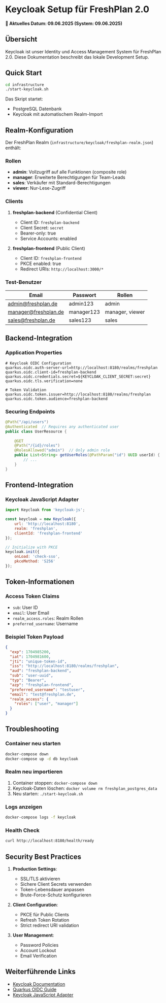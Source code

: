 # Keycloak Setup für FreshPlan 2.0

**📅 Aktuelles Datum: 09.06.2025 (System: 09.06.2025)**

## Übersicht

Keycloak ist unser Identity und Access Management System für FreshPlan 2.0. Diese Dokumentation beschreibt das lokale Development Setup.

## Quick Start

```bash
cd infrastructure
./start-keycloak.sh
```

Das Skript startet:
- PostgreSQL Datenbank
- Keycloak mit automatischem Realm-Import

## Realm-Konfiguration

Der FreshPlan Realm (`infrastructure/keycloak/freshplan-realm.json`) enthält:

### Rollen
- **admin**: Vollzugriff auf alle Funktionen (composite role)
- **manager**: Erweiterte Berechtigungen für Team-Leads
- **sales**: Verkäufer mit Standard-Berechtigungen
- **viewer**: Nur-Lese-Zugriff

### Clients
1. **freshplan-backend** (Confidential Client)
   - Client ID: `freshplan-backend`
   - Client Secret: `secret`
   - Bearer-only: true
   - Service Accounts: enabled

2. **freshplan-frontend** (Public Client)
   - Client ID: `freshplan-frontend`
   - PKCE enabled: true
   - Redirect URIs: `http://localhost:3000/*`

### Test-Benutzer
| Email | Passwort | Rollen |
|-------|----------|---------|
| admin@freshplan.de | admin123 | admin |
| manager@freshplan.de | manager123 | manager, viewer |
| sales@freshplan.de | sales123 | sales |

## Backend-Integration

### Application Properties
```properties
# Keycloak OIDC Configuration
quarkus.oidc.auth-server-url=http://localhost:8180/realms/freshplan
quarkus.oidc.client-id=freshplan-backend
quarkus.oidc.credentials.secret=${KEYCLOAK_CLIENT_SECRET:secret}
quarkus.oidc.tls.verification=none

# Token Validation
quarkus.oidc.token.issuer=http://localhost:8180/realms/freshplan
quarkus.oidc.token.audience=freshplan-backend
```

### Securing Endpoints
```java
@Path("/api/users")
@Authenticated  // Requires any authenticated user
public class UserResource {
    
    @GET
    @Path("/{id}/roles")
    @RolesAllowed("admin")  // Only admin role
    public List<String> getUserRoles(@PathParam("id") UUID userId) {
        // ...
    }
}
```

## Frontend-Integration

### Keycloak JavaScript Adapter
```javascript
import Keycloak from 'keycloak-js';

const keycloak = new Keycloak({
    url: 'http://localhost:8180',
    realm: 'freshplan',
    clientId: 'freshplan-frontend'
});

// Initialize with PKCE
keycloak.init({
    onLoad: 'check-sso',
    pkceMethod: 'S256'
});
```

## Token-Informationen

### Access Token Claims
- `sub`: User ID
- `email`: User Email
- `realm_access.roles`: Realm Rollen
- `preferred_username`: Username

### Beispiel Token Payload
```json
{
  "exp": 1704985200,
  "iat": 1704981600,
  "jti": "unique-token-id",
  "iss": "http://localhost:8180/realms/freshplan",
  "aud": "freshplan-backend",
  "sub": "user-uuid",
  "typ": "Bearer",
  "azp": "freshplan-frontend",
  "preferred_username": "testuser",
  "email": "test@freshplan.de",
  "realm_access": {
    "roles": ["user", "manager"]
  }
}
```

## Troubleshooting

### Container neu starten
```bash
docker-compose down
docker-compose up -d db keycloak
```

### Realm neu importieren
1. Container stoppen: `docker-compose down`
2. Keycloak-Daten löschen: `docker volume rm freshplan_postgres_data`
3. Neu starten: `./start-keycloak.sh`

### Logs anzeigen
```bash
docker-compose logs -f keycloak
```

### Health Check
```bash
curl http://localhost:8180/health/ready
```

## Security Best Practices

1. **Production Settings**:
   - SSL/TLS aktivieren
   - Sichere Client Secrets verwenden
   - Token-Lebensdauer anpassen
   - Brute-Force-Schutz konfigurieren

2. **Client Configuration**:
   - PKCE für Public Clients
   - Refresh Token Rotation
   - Strict redirect URI validation

3. **User Management**:
   - Password Policies
   - Account Lockout
   - Email Verification

## Weiterführende Links

- [Keycloak Documentation](https://www.keycloak.org/documentation)
- [Quarkus OIDC Guide](https://quarkus.io/guides/security-openid-connect)
- [Keycloak JavaScript Adapter](https://www.keycloak.org/docs/latest/securing_apps/#_javascript_adapter)